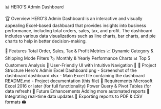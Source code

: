 📊 HERO'S Admin Dashboard

🏆 Overview
HERO'S Admin Dashboard is an interactive and visually appealing Excel-based dashboard that provides insights into business performance, including total orders, sales, tax, and profit. The dashboard includes various data visualizations such as line charts, bar charts, and pie charts to help in better decision-making.

🚀 Features
Total Order, Sales, Tax & Profit Metrics 📈
Dynamic Category & Shipping Mode Filters 🏷️
Monthly & Yearly Performance Charts 📊
Top 5 Customers Analysis 🏅
User-Friendly UI with Intuitive Navigation 🎨
📂 Project Structure
Hero's Admin Excel Dashboard.png - Screenshot of the dashboard
dashboard.xlsx - Main Excel file containing the dashboard
README.md - Project documentation (this file)
📝 Requirements
Microsoft Excel 2016 or later (for full functionality)
Power Query & Pivot Tables (for data refresh)
🎯 Future Enhancements
Adding more automated reports 📜
Integrating real-time data updates 🔄
Exporting reports to PDF & CSV formats 🖨️

